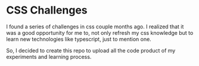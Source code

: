 # CSS Challenges

I found a series of challenges in css couple months ago. I realized that it was a good opportunity for me to, not only refresh my css knowledge but to learn new technologies like typescript, just to mention one. 

So, I decided to create this repo to upload all the code product of my experiments and learning process.
